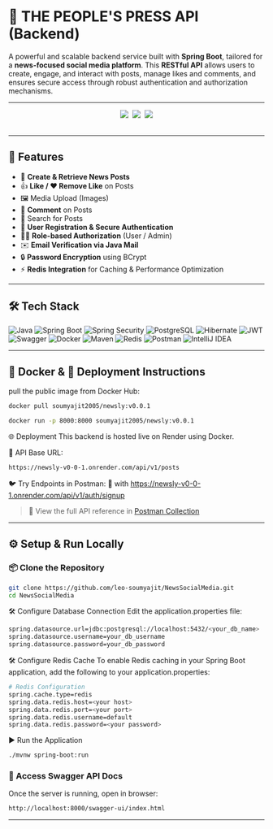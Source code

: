 # 📢 THE PEOPLE'S PRESS API (Backend)

A powerful and scalable backend service built with **Spring Boot**, tailored for a **news-focused social media platform**. This **RESTful API** allows users to create, engage, and interact with posts, manage likes and comments, and ensures secure access through robust authentication and authorization mechanisms.

---

<div align="center">
  <img src="https://forthebadge.com/images/badges/built-with-love.svg" />&nbsp;
  <img src="https://forthebadge.com/images/badges/uses-brains.svg" />&nbsp;
  <img src="https://forthebadge.com/images/badges/powered-by-responsibility.svg"/>
</div>
<br/>

---

## 🚀 Features

- 📝 **Create & Retrieve News Posts**
- 👍 **Like / ❤️ Remove Like** on Posts
- 🖼️ Media Upload (Images)
- 💬 **Comment** on Posts
- 🔎 Search for Posts
- 🔐 **User Registration & Secure Authentication**
- 🧑‍⚖️ **Role-based Authorization** (User / Admin)
- ✉️ **Email Verification via Java Mail**
- 🔒 **Password Encryption** using BCrypt
- ⚡ **Redis Integration** for Caching & Performance Optimization

---

## 🛠️ Tech Stack

![Java](https://img.shields.io/badge/Java-ED8B00?style=for-the-badge&logo=openjdk&logoColor=white)
![Spring Boot](https://img.shields.io/badge/Spring_Boot-6DB33F?style=for-the-badge&logo=spring-boot&logoColor=white)
![Spring Security](https://img.shields.io/badge/Spring_Security-6DB33F?style=for-the-badge&logo=spring&logoColor=white)
![PostgreSQL](https://img.shields.io/badge/POSTGRESQL-005C84?style=for-the-badge&logo=postgresql&logoColor=white)
![Hibernate](https://img.shields.io/badge/Hibernate-59666C?style=for-the-badge&logo=hibernate&logoColor=white)
![JWT](https://img.shields.io/badge/JWT-black?style=for-the-badge&logo=JSON%20web%20tokens)
![Swagger](https://img.shields.io/badge/Swagger-85EA2D?style=for-the-badge&logo=swagger&logoColor=black)
![Docker](https://img.shields.io/badge/Docker-4169E1?style=for-the-badge&logo=docker&logoColor=white)
![Maven](https://img.shields.io/badge/Maven-C71A36?style=for-the-badge&logo=apachemaven&logoColor=white)
![Redis](https://img.shields.io/badge/Redis-635BFF?style=for-the-badge&logo=redis&logoColor=white)
![Postman](https://img.shields.io/badge/Postman-FF6C37?style=for-the-badge&logo=postman&logoColor=white)
![IntelliJ IDEA](https://img.shields.io/badge/IntelliJ_IDEA-000000?style=for-the-badge&logo=intellij-idea&logoColor=white)

---


## 🐳 Docker & 🔧 Deployment Instructions
pull the public image from Docker Hub:
```bash
docker pull soumyajit2005/newsly:v0.0.1
```
```bash
docker run -p 8000:8000 soumyajit2005/newsly:v0.0.1
```

🌐 Deployment
This backend is hosted live on Render using Docker.

📍 API Base URL:
```bash
https://newsly-v0-0-1.onrender.com/api/v1/posts
```

🐦 Try Endpoints in Postman:
🔗 with https://newsly-v0-0-1.onrender.com/api/v1/auth/signup
> 🔗 View the full API reference in [Postman Collection](https://www.postman.com/newsly-0222/workspace/newsly-workspace)

---


## ⚙️ Setup & Run Locally

### 📦 Clone the Repository

```bash
git clone https://github.com/leo-soumyajit/NewsSocialMedia.git
cd NewsSocialMedia
```
🛠 Configure Database Connection
Edit the application.properties file:
```bash
spring.datasource.url=jdbc:postgresql://localhost:5432/<your_db_name>
spring.datasource.username=your_db_username
spring.datasource.password=your_db_password
```
🛠 Configure Redis Cache
To enable Redis caching in your Spring Boot application, add the following to your application.properties:
```bash
# Redis Configuration
spring.cache.type=redis
spring.data.redis.host=<your host>
spring.data.redis.port=<your port>
spring.data.redis.username=default
spring.data.redis.password=<your password>
```
▶ Run the Application
```bash
./mvnw spring-boot:run
```

### 📄 Access Swagger API Docs
Once the server is running, open in browser:
```bash
http://localhost:8000/swagger-ui/index.html
```
---
